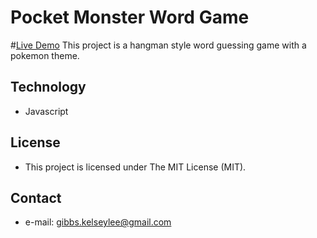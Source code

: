 # Pocket Monster Word Game

#[Live Demo](https://kelseygibbs.github.io/PokemonWordGame/)
This project is a hangman style word guessing game with a pokemon theme.

## Technology
* Javascript

## License 
* This project is licensed under The MIT License (MIT).

## Contact
* e-mail: gibbs.kelseylee@gmail.com
